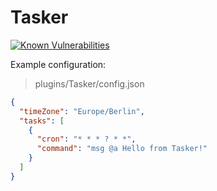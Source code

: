 # Tasker

[![Known Vulnerabilities](https://snyk.io/test/github/Frank-Mayer/minecraft-tasker/badge.svg)](https://snyk.io/test/github/Frank-Mayer/minecraft-tasker)

Example configuration:

> plugins/Tasker/config.json

```json
{
  "timeZone": "Europe/Berlin",
  "tasks": [
    {
      "cron": "* * * ? * *",
      "command": "msg @a Hello from Tasker!"
    }
  ]
}
```
